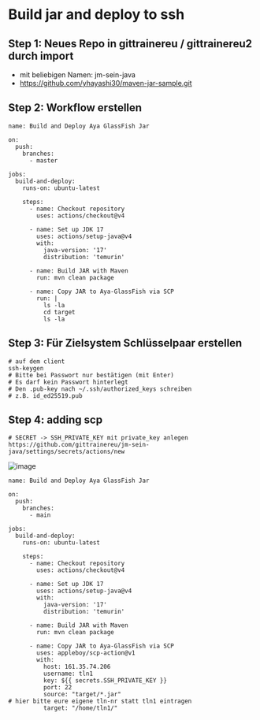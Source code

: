 # Build jar and deploy to ssh 

## Step 1: Neues Repo in gittrainereu / gittrainereu2 durch import  

  
  * mit beliebigen Namen: jm-sein-java 
  * https://github.com/yhayashi30/maven-jar-sample.git

## Step 2: Workflow erstellen 

```
name: Build and Deploy Aya GlassFish Jar

on:
  push:
    branches:
      - master

jobs:
  build-and-deploy:
    runs-on: ubuntu-latest

    steps:
      - name: Checkout repository
        uses: actions/checkout@v4

      - name: Set up JDK 17
        uses: actions/setup-java@v4
        with:
          java-version: '17'
          distribution: 'temurin'

      - name: Build JAR with Maven
        run: mvn clean package

      - name: Copy JAR to Aya-GlassFish via SCP
        run: |
          ls -la
          cd target
          ls -la 

```


## Step 3: Für Zielsystem Schlüsselpaar erstellen 

```
# auf dem client
ssh-keygen
# Bitte bei Passwort nur bestätigen (mit Enter)
# Es darf kein Passwort hinterlegt
# Den .pub-key nach ~/.ssh/authorized_keys schreiben
# z.B. id_ed25519.pub 

```


## Step 4: adding scp 


```
# SECRET -> SSH_PRIVATE_KEY mit private_key anlegen
https://github.com/gittrainereu/jm-sein-java/settings/secrets/actions/new
```

![image](https://github.com/user-attachments/assets/a8c61b8a-d231-4b65-b20b-3a6752e3150e)



```
name: Build and Deploy Aya GlassFish Jar

on:
  push:
    branches:
      - main

jobs:
  build-and-deploy:
    runs-on: ubuntu-latest

    steps:
      - name: Checkout repository
        uses: actions/checkout@v4

      - name: Set up JDK 17
        uses: actions/setup-java@v4
        with:
          java-version: '17'
          distribution: 'temurin'

      - name: Build JAR with Maven
        run: mvn clean package

      - name: Copy JAR to Aya-GlassFish via SCP
        uses: appleboy/scp-action@v1
        with:
          host: 161.35.74.206
          username: tln1
          key: ${{ secrets.SSH_PRIVATE_KEY }}
          port: 22
          source: "target/*.jar"
# hier bitte eure eigene tln-nr statt tln1 eintragen 
          target: "/home/tln1/"

```
